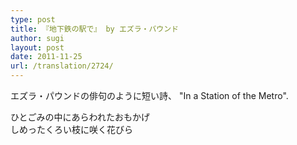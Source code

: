 ```yaml
---
type: post
title: 『地下鉄の駅で』 by エズラ・バウンド
author: sugi
layout: post
date: 2011-11-25
url: /translation/2724/
---
```

エズラ・パウンドの俳句のように短い詩、 "In a Station of the Metro".

<pre>ひとごみの中にあらわれたおもかげ
しめったくろい枝に咲く花びら
</pre>